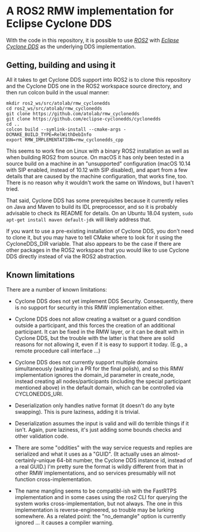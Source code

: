 # A ROS2 RMW implementation for Eclipse Cyclone DDS

With the code in this repository, it is possible to use [*ROS2*](https://index.ros.org/doc/ros2)
with [*Eclipse Cyclone DDS*](https://github.com/eclipse-cyclonedds/cyclonedds) as the underlying DDS
implementation.

## Getting, building and using it

All it takes to get Cyclone DDS support into ROS2 is to clone this repository and the Cyclone DDS
one in the ROS2 workspace source directory, and then run colcon build in the usual manner:

    mkdir ros2_ws/src/atolab/rmw_cyclonedds
    cd ros2_ws/src/atolab/rmw_cyclonedds
    git clone https://github.com/atolab/rmw_cyclonedds
    git clone https://github.com/eclipse-cyclonedds/cyclonedds
    cd ..
    colcon build --symlink-install --cmake-args -DCMAKE_BUILD_TYPE=RelWithDebInfo
    export RMW_IMPLEMENTATION=rmw_cyclonedds_cpp

This seems to work fine on Linux with a binary ROS2 installation as well as when building ROS2 from
source.  On macOS it has only been tested in a source build on a machine in an "unsupported"
configuration (macOS 10.14 with SIP enabled, instead of 10.12 with SIP disabled), and apart from a
few details that are caused by the machine configuration, that works fine, too.  There is no reason
why it wouldn't work the same on Windows, but I haven't tried.

That said, Cyclone DDS has some prerequisites because it currently relies on Java and Maven to build
its IDL preprocessor, and so it is probably advisable to check its README for details.  On an Ubuntu
18.04 system, ``sudo apt-get install maven default-jdk`` will likely address that.

If you want to use a pre-existing installation of Cyclone DDS, you don't need to clone it, but you
may have to tell CMake where to look for it using the CycloneDDS\_DIR variable.  That also appears
to be the case if there are other packages in the ROS2 workspace that you would like to use Cyclone
DDS directly instead of via the ROS2 abstraction.

## Known limitations

There are a number of known limitations:

* Cyclone DDS does not yet implement DDS Security.  Consequently, there is no support for security
  in this RMW implementation either.

* Cyclone DDS does not allow creating a waitset or a guard condition outside a participant, and this
  forces the creation of an additional participant.  It can be fixed in the RMW layer, or it can be
  dealt with in Cyclone DDS, but the trouble with the latter is that there are solid reasons for not
  allowing it, even if it is easy to support it today.  (E.g., a remote procedure call interface
  ...)
    
* Cyclone DDS does not currently support multiple domains simultaneously (waiting in a PR for the
  final polish), and so this RMW implementation ignores the domain\_id parameter in create\_node,
  instead creating all nodes/participants (including the special participant mentioned above) in the
  default domain, which can be controlled via CYCLONEDDS\_URI.
    
* Deserialization only handles native format (it doesn't do any byte swapping).  This is pure
  laziness, adding it is trivial.
    
* Deserialization assumes the input is valid and will do terrible things if it isn't.  Again, pure
  laziness, it's just adding some bounds checks and other validation code.
    
* There are some "oddities" with the way service requests and replies are serialized and what it
  uses as a "GUID".  (It actually uses an almost-certainly-unique 64-bit number, the Cyclone DDS
  instance id, instead of a real GUID.)  I'm pretty sure the format is wildly different from that in
  other RMW implementations, and so services presumably will not function cross-implementation.
    
* The name mangling seems to be compatibl-ish with the FastRTPS implementation and in some cases
  using the ros2 CLI for querying the system works cross-implementation, but not always.  The one in
  this implementation is reverse-engineered, so trouble may be lurking somewhere.  As a related
  point: the "no_demangle" option is currently ignored ... it causes a compiler warning.
